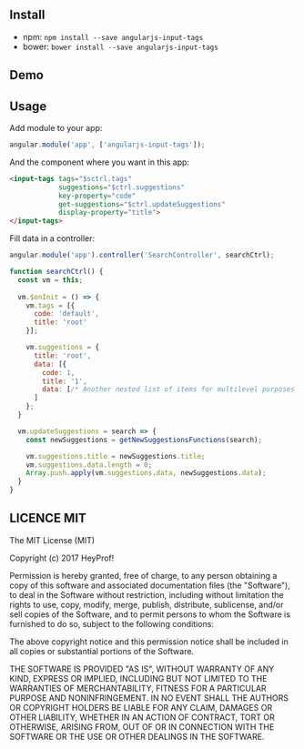 ## Install

- npm: `npm install --save angularjs-input-tags`
- bower: `bower install --save angularjs-input-tags`

## Demo

<input-tags tags="$ctrl.tags"
            suggestions="$ctrl.suggestions"
            key-property="code"
            display-property="title"
            get-suggestions="$ctrl.updateSuggestions"
            min-length="1">
</input-tags>

## Usage

Add module to your app:

```javascript
angular.module('app', ['angularjs-input-tags']);
```

And the component where you want in this app:

```html
<input-tags tags="$sctrl.tags"
            suggestions="$ctrl.suggestions"
            key-property="code"
            get-suggestions="$ctrl.updateSuggestions"
            display-property="title">
</input-tags>
```

Fill data in a controller:

```javascript
angular.module('app').controller('SearchController', searchCtrl);

function searchCtrl() {
  const vm = this;
  
  vm.$onInit = () => {
    vm.tags = [{
      code: 'default',
      title: 'root'
    }];

    vm.suggestions = {
      title: 'root',
      data: [{
        code: 1,
        title: '1',
        data: [/* Another nested list of items for multilevel purposes */]},
      ]
    };
  }

  vm.updateSuggestions = search => {
    const newSuggestions = getNewSuggestionsFunctions(search);

    vm.suggestions.title = newSuggestions.title;
    vm.suggestions.data.length = 0;
    Array.push.apply(vm.suggestions.data, newSuggestions.data);
  }
}
```

## LICENCE MIT

The MIT License (MIT)

Copyright (c) 2017 HeyProf!

Permission is hereby granted, free of charge, to any person obtaining a copy
of this software and associated documentation files (the "Software"), to deal
in the Software without restriction, including without limitation the rights
to use, copy, modify, merge, publish, distribute, sublicense, and/or sell
copies of the Software, and to permit persons to whom the Software is
furnished to do so, subject to the following conditions:

The above copyright notice and this permission notice shall be included in all
copies or substantial portions of the Software.

THE SOFTWARE IS PROVIDED "AS IS", WITHOUT WARRANTY OF ANY KIND, EXPRESS OR
IMPLIED, INCLUDING BUT NOT LIMITED TO THE WARRANTIES OF MERCHANTABILITY,
FITNESS FOR A PARTICULAR PURPOSE AND NONINFRINGEMENT. IN NO EVENT SHALL THE
AUTHORS OR COPYRIGHT HOLDERS BE LIABLE FOR ANY CLAIM, DAMAGES OR OTHER
LIABILITY, WHETHER IN AN ACTION OF CONTRACT, TORT OR OTHERWISE, ARISING FROM,
OUT OF OR IN CONNECTION WITH THE SOFTWARE OR THE USE OR OTHER DEALINGS IN THE
SOFTWARE.
